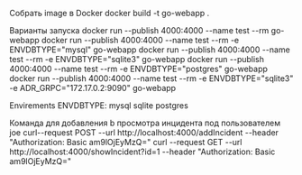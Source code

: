 
Собрать image в Docker
                docker build -t go-webapp .

Варианты запуска 
                docker run --publish 4000:4000  --name test --rm  go-webapp
                docker run --publish 4000:4000  --name test --rm -e ENVDBTYPE="mysql"  go-webapp
                docker run --publish 4000:4000  --name test --rm -e ENVDBTYPE="sqlite3"  go-webapp
                docker run --publish 4000:4000  --name test --rm -e ENVDBTYPE="postgres"  go-webapp
                docker run --publish 4000:4000  --name test --rm -e ENVDBTYPE="sqlite3" -e  ADR_GRPC="172.17.0.2:9090"  go-webapp

Envirements
    ENVDBTYPE:
                mysql
                sqlite
                postgres

Команда для добавления b просмотра инцидента под пользователем joe
                curl--request POST --url http://localhost:4000/addIncident --header "Authorization: Basic am9lOjEyMzQ="
                curl --request GET --url http://localhost:4000/showIncident?id=1 --header "Authorization: Basic am9lOjEyMzQ="
                
                

